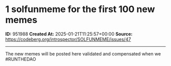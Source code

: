 # 1 solfunmeme for the first 100 new memes

**ID:** 951988
**Created At:** 2025-01-21T11:25:57+00:00
**Source:** https://codeberg.org/introspector/SOLFUNMEME/issues/47

---

The new memes will be posted here validated and compensated when we #RUNTHEDAO